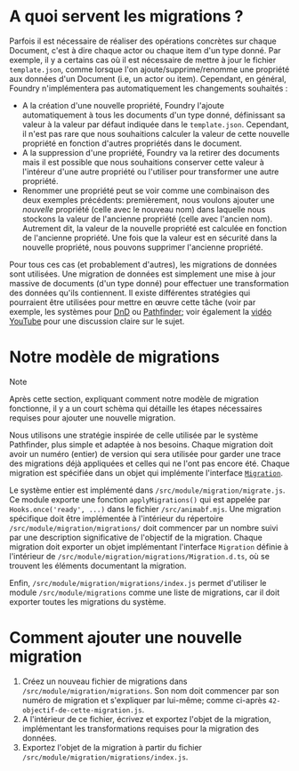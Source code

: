 # A quoi servent les migrations ?

Parfois il est nécessaire de réaliser des opérations concrètes sur chaque Document, c'est à dire chaque actor ou chaque item d'un type donné. Par exemple, il y a certains cas où il est nécessaire de mettre à jour le fichier `template.json`, comme lorsque l'on ajoute/supprime/renomme une propriété aux données d'un Document (i.e, un actor ou item). Cependant, en général, Foundry n'implémentera pas automatiquement les changements souhaités :
- A la création d'une nouvelle propriété, Foundry l'ajoute automatiquement à tous les documents d'un type donné, définissant sa valeur à la valeur par défaut indiquée dans le `template.json`. Cependant, il n'est pas rare que nous souhaitions calculer la valeur de cette nouvelle propriété en fonction d'autres propriétés dans le document.
- A la suppression d'une propriété, Foundry va la retirer des documents mais il est possible que nous souhaitions conserver cette valeur à l'intéreur d'une autre propriété ou l'utiliser pour transformer une autre propriété.
- Renommer une propriété peut se voir comme une combinaison des deux exemples précédents: premièrement, nous voulons ajouter une *nouvelle* propriété (celle avec le nouveau nom) dans laquelle nous stockons la valeur de l'ancienne propriété (celle avec l'ancien nom). Autrement dit, la valeur de la nouvelle propriété est calculée en fonction de l'ancienne propriété. Une fois que la valeur est en sécurité dans la nouvelle propriété, nous pouvons supprimer l'ancienne propriété.

Pour tous ces cas (et probablement d'autres),  les migrations de données sont utilisées. Une migration de données est simplement une mise à jour massive de documents (d'un type donné) pour effectuer une transformation des données qu'ils contiennent. Il existe différentes stratégies qui pourraient être utilisées pour mettre en œuvre cette tâche (voir par exemple, les systèmes pour [DnD](https://github.com/foundryvtt/dnd5e/blob/master/module/migration.mjs) ou [Pathfinder](https://github.com/foundryvtt/pf2e/tree/be77d68bf011a6a4de40c44068a146579c73b4ff/src/module/migration); voir également la [vidéo YouTube](https://www.youtube.com/watch?v=Hl23n3MvtaI&t) pour une discussion claire sur le sujet.


# Notre modèle de migrations

> [!NOTE]
> Après cette section, expliquant comment notre modèle de migration fonctionne, il y a un court schèma qui détaille les étapes nécessaires requises pour ajouter une nouvelle migration.

Nous utilisons une stratégie inspirée de celle utilisée par le système Pathfinder, plus simple et adaptée à nos besoins. Chaque migration doit avoir un numéro (entier) de version qui sera utilisée pour garder une trace des migrations déjà appliquées et celles qui ne l'ont pas encore été. Chaque migration est spécifiée dans un objet qui implémente l'interface [`Migration`](/src/module/migration/migrations/Migration.d.ts).

Le système entier est implémenté dans `/src/module/migration/migrate.js`. Ce module exporte une fonction `applyMigrations()` qui est appelée par `Hooks.once('ready', ...)` dans le fichier `/src/animabf.mjs`. Une migration spécifique doit être implémentée à l'intérieur du répertoire `/src/module/migration/migrations/` doit commencer par un nombre suivi par une description significative de l'objectif de la migration. Chaque migration doit exporter un objet implémentant l'interface `Migration` définie à l'intérieur de `/src/module/migration/migrations/Migration.d.ts`, où se trouvent les éléments documentant la migration.

Enfin, `/src/module/migration/migrations/index.js` permet d'utiliser le module `/src/module/migrations` comme une liste de migrations, car il doit exporter toutes les migrations du système.

# Comment ajouter une nouvelle migration

1. Créez un nouveau fichier de migrations dans `/src/module/migration/migrations`. Son nom doit commencer par son numéro de migration et s'expliquer par lui-même; comme ci-après `42-objectif-de-cette-migration.js`.
2. A l'intérieur de ce fichier, écrivez et exportez l'objet de la migration, implémentant les transformations requises pour la migration des données.
3. Exportez l'objet de la migration à partir du fichier `/src/module/migration/migrations/index.js`.
